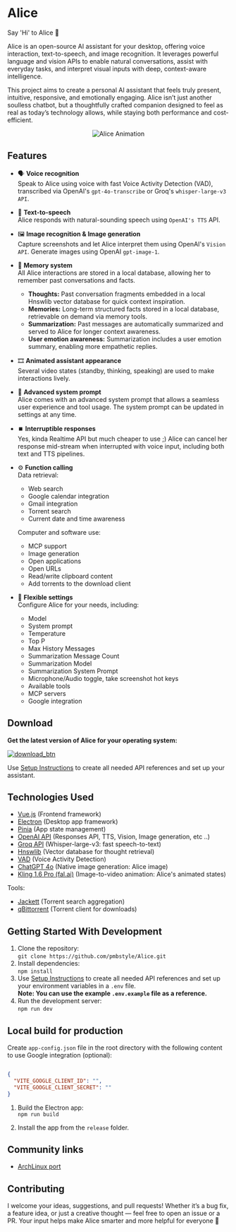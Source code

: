 # Alice

Say 'Hi' to Alice 👋

Alice is an open-source AI assistant for your desktop, offering voice interaction, text-to-speech, and image recognition. It leverages powerful language and vision APIs to enable natural conversations, assist with everyday tasks, and interpret visual inputs with deep, context-aware intelligence.

This project aims to create a personal AI assistant that feels truly present, intuitive, responsive, and emotionally engaging. Alice isn’t just another soulless chatbot, but a thoughtfully crafted companion designed to feel as real as today’s technology allows, while staying both performance and cost-efficient.

<p align="center">
  <img src="https://github.com/pmbstyle/Alice/blob/main/animation.gif?raw=true" alt="Alice Animation">
</p>

## Features

- 🗣️ **Voice recognition**  
  Speak to Alice using voice with fast Voice Activity Detection (VAD), transcribed via OpenAI's `gpt-4o-transcribe` or Groq's `whisper-large-v3 API`.

- 💬 **Text-to-speech**  
  Alice responds with natural-sounding speech using `OpenAI's TTS` API.

- 🖼️ **Image recognition & Image generation**  
  Capture screenshots and let Alice interpret them using OpenAI's `Vision API`. Generate images using OpenAI `gpt-image-1`.

- 📝 **Memory system**  
  All Alice interactions are stored in a local database, allowing her to remember past conversations and facts.  
  - **Thoughts:** Past conversation fragments embedded in a local Hnswlib vector database for quick context inspiration.  
  - **Memories:** Long-term structured facts stored in a local database, retrievable on demand via memory tools.  
  - **Summarization:** Past messages are automatically summarized and served to Alice for longer context awareness.
  - **User emotion awareness:** Summarization includes a user emotion summary, enabling more empathetic replies.

- 🎞️ **Animated assistant appearance**  
  Several video states (standby, thinking, speaking) are used to make interactions lively.

- 🪪 **Advanced system prompt**  
  Alice comes with an advanced system prompt that allows a seamless user experience and tool usage. The system prompt can be updated in settings at any time.

- ⏹️ **Interruptible responses**  
  Yes, kinda Realtime API but much cheaper to use ;) Alice can cancel her response mid-stream when interrupted with voice input, including both text and TTS pipelines.

- ⚙️ **Function calling**  
  Data retrieval:  
  - Web search  
  - Google calendar integration  
  - Gmail integration  
  - Torrent search  
  - Current date and time awareness  

  Computer and software use:  
  - MCP support  
  - Image generation  
  - Open applications  
  - Open URLs  
  - Read/write clipboard content  
  - Add torrents to the download client

- 📃 **Flexible settings**  
  Configure Alice for your needs, including:  
  - Model  
  - System prompt  
  - Temperature  
  - Top P  
  - Max History Messages  
  - Summarization Message Count  
  - Summarization Model  
  - Summarization System Prompt  
  - Microphone/Audio toggle, take screenshot hot keys  
  - Available tools  
  - MCP servers  
  - Google integration

## Download

**Get the latest version of Alice for your operating system:**

[![download_btn](https://github.com/user-attachments/assets/3790ee40-2bb5-4d5c-abb8-ed9f8d37a228)](https://github.com/pmbstyle/Alice/releases/latest)

Use [Setup Instructions](https://github.com/pmbstyle/Alice/blob/main/docs/setupInstructions.md) to create all needed API references and set up your assistant.

## Technologies Used

- [Vue.js](https://vuejs.org/) (Frontend framework)
- [Electron](https://www.electronjs.org/) (Desktop app framework)
- [Pinia](https://pinia.vuejs.org/) (App state management)
- [OpenAI API](https://platform.openai.com/docs/api-reference/introduction) (Responses API, TTS, Vision, Image generation, etc ..)
- [Groq API](https://console.groq.com/) (Whisper-large-v3: fast speech-to-text)
- [Hnswlib](https://github.com/nmslib/hnswlib) (Vector database for thought retrieval)
- [VAD](https://github.com/ricky0123/vad) (Voice Activity Detection)
- [ChatGPT 4o](https://chat.openai.com) (Native image generation: Alice image)
- [Kling 1.6 Pro (fal.ai)](https://fal.ai/) (Image-to-video animation: Alice's animated states)

Tools:

- [Jackett](https://github.com/Jackett/Jackett) (Torrent search aggregation)
- [qBittorrent](https://www.qbittorrent.org/) (Torrent client for downloads)

## Getting Started With Development

1. Clone the repository:  
   `git clone https://github.com/pmbstyle/Alice.git`
2. Install dependencies:  
   `npm install`
3. Use [Setup Instructions](https://github.com/pmbstyle/Alice/blob/main/docs/setupInstructions.md) to create all needed API references and set up your environment variables in a `.env` file.  
   **Note: You can use the example `.env.example` file as a reference.**
4. Run the development server:  
   `npm run dev`

## Local build for production

Create `app-config.json` file in the root directory with the following content to use Google integration (optional):

```json

{
  "VITE_GOOGLE_CLIENT_ID": "",
  "VITE_GOOGLE_CLIENT_SECRET": ""
}

```

1. Build the Electron app:  
   `npm run build`

2. Install the app from the `release` folder.


## Community links
- [ArchLinux port](https://aur.archlinux.org/packages/alice-ai-app-bin)

## Contributing
I welcome your ideas, suggestions, and pull requests!
Whether it’s a bug fix, a feature idea, or just a creative thought — feel free to open an issue or a PR.
Your input helps make Alice smarter and more helpful for everyone 💚
